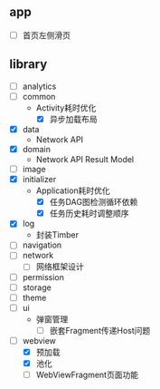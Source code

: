 ## app

- [ ] 首页左侧滑页

## library

- [ ] analytics
- [ ] common
    - Activity耗时优化
        - [x] 异步加载布局
- [x] data
    - Network API
- [x] domain
    - Network API Result Model
- [ ] image
- [x] initializer
    - Application耗时优化
        - [x] 任务DAG图检测循环依赖
        - [x] 任务历史耗时调整顺序
- [x] log
    - 封装Timber
- [ ] navigation
- [ ] network
    - [ ] 网络框架设计
- [ ] permission
- [ ] storage
- [ ] theme
- [ ] ui
    - 弹窗管理
        - [ ] 嵌套Fragment传递Host问题
- [ ] webview
    - [x] 预加载
    - [x] 池化
    - [ ] WebViewFragment页面功能
